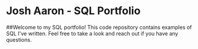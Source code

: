 # Josh Aaron - SQL Portfolio

##Welcome to my SQL portfolio! This code repository contains examples of SQL I've written. Feel free to take a look and reach out if you have any questions.
